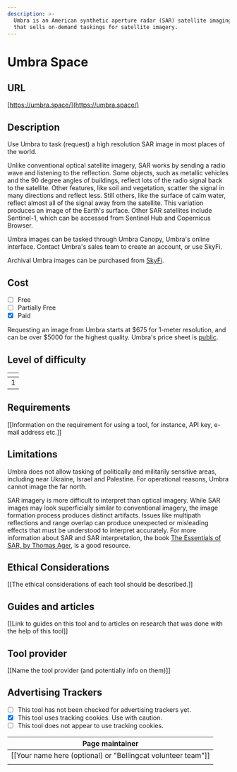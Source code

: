 ```yaml
---
description: >-
  Umbra is an American synthetic aperture radar (SAR) satellite imaging company
  that sells on-demand taskings for satellite imagery.
---
```


# Umbra Space

## URL

[https://umbra.space/](https://umbra.space/)

## Description

Use Umbra to task (request) a high resolution SAR image in most places of the world.

Unlike conventional optical satellite imagery, SAR works by sending a radio wave and listening to the reflection. Some objects, such as metallic vehicles and the 90 degree angles of buildings, reflect lots of the radio signal back to the satellite. Other features, like soil and vegetation, scatter the signal in many directions and reflect less. Still others, like the surface of calm water, reflect almost all of the signal away from the satellite. This variation produces an image of the Earth's surface. Other SAR satellites include Sentinel-1, which can be accessed from Sentinel Hub and Copernicus Browser.

Umbra images can be tasked through Umbra Canopy, Umbra's online interface. Contact Umbra's sales team to create an account, or use SkyFi.

Archival Umbra images can be purchased from [SkyFi](https://skyfi.com/).

## Cost

* [ ] Free
* [ ] Partially Free
* [x] Paid

Requesting an image from Umbra starts at $675 for 1-meter resolution, and can be over $5000 for the highest quality. Umbra's price sheet is [public](https://umbra.space/pricing/).

## Level of difficulty

<table><thead><tr><th data-type="rating" data-max="5"></th></tr></thead><tbody><tr><td>1</td></tr></tbody></table>

## Requirements

\[\[Information on the requirement for using a tool, for instance, API key, e-mail address etc.]]

## Limitations

Umbra does not allow tasking of politically and militarily sensitive areas, including near Ukraine, Israel and Palestine. For operational reasons, Umbra cannot image the far north.

SAR imagery is more difficult to interpret than optical imagery. While SAR images may look superficially similar to conventional imagery, the image formation process produces distinct artifacts. Issues like multipath reflections and range overlap can produce unexpected or misleading effects that must be understood to interpret accurately. For more information about SAR and SAR interpretation, the book [The Essentials of SAR, by Thomas Ager](https://www.amazon.nl/-/en/Thomas-Ager/dp/B09CGKTLZV), is a good resource.

## Ethical Considerations

\[\[The ethical considerations of each tool should be described.]]

## Guides and articles

\[\[Link to guides on this tool and to articles on research that was done with the help of this tool]]

## Tool provider

\[\[Name the tool provider (and potentially info on them)]]

## Advertising Trackers

* [ ] This tool has not been checked for advertising trackers yet.
* [x] This tool uses tracking cookies. Use with caution.
* [ ] This tool does not appear to use tracking cookies.

| Page maintainer                                                |
| -------------------------------------------------------------- |
| \[\[Your name here (optional) or "Bellingcat volunteer team"]] |
|                                                                |

